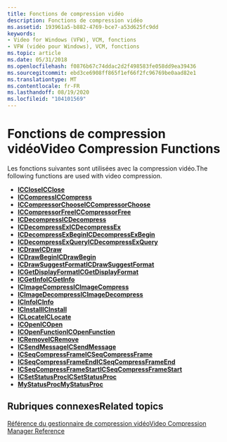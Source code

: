 ```yaml
---
title: Fonctions de compression vidéo
description: Fonctions de compression vidéo
ms.assetid: 193961a5-b882-4769-bce7-a53d625fc9dd
keywords:
- Video for Windows (VFW), VCM, fonctions
- VFW (vidéo pour Windows), VCM, fonctions
ms.topic: article
ms.date: 05/31/2018
ms.openlocfilehash: f0876b67c74ddac2d2f498583fe058dd9ea39436
ms.sourcegitcommit: ebd3ce6908ff865f1ef66f2fc96769be0aad82e1
ms.translationtype: MT
ms.contentlocale: fr-FR
ms.lasthandoff: 08/19/2020
ms.locfileid: "104101569"
---
```

# <a name="video-compression-functions"></a><span data-ttu-id="b109f-105">Fonctions de compression vidéo</span><span class="sxs-lookup"><span data-stu-id="b109f-105">Video Compression Functions</span></span>

<span data-ttu-id="b109f-106">Les fonctions suivantes sont utilisées avec la compression vidéo.</span><span class="sxs-lookup"><span data-stu-id="b109f-106">The following functions are used with video compression.</span></span>

-   [<span data-ttu-id="b109f-107">**ICClose**</span><span class="sxs-lookup"><span data-stu-id="b109f-107">**ICClose**</span></span>](/windows/desktop/api/Vfw/nf-vfw-icclose)
-   [<span data-ttu-id="b109f-108">**ICCompress**</span><span class="sxs-lookup"><span data-stu-id="b109f-108">**ICCompress**</span></span>](/windows/desktop/api/Vfw/nf-vfw-iccompress)
-   [<span data-ttu-id="b109f-109">**ICCompressorChoose**</span><span class="sxs-lookup"><span data-stu-id="b109f-109">**ICCompressorChoose**</span></span>](/windows/desktop/api/Vfw/nf-vfw-iccompressorchoose)
-   [<span data-ttu-id="b109f-110">**ICCompressorFree**</span><span class="sxs-lookup"><span data-stu-id="b109f-110">**ICCompressorFree**</span></span>](/windows/desktop/api/Vfw/nf-vfw-iccompressorfree)
-   [<span data-ttu-id="b109f-111">**ICDecompress**</span><span class="sxs-lookup"><span data-stu-id="b109f-111">**ICDecompress**</span></span>](/windows/desktop/api/Vfw/nf-vfw-icdecompress)
-   [<span data-ttu-id="b109f-112">**ICDecompressEx**</span><span class="sxs-lookup"><span data-stu-id="b109f-112">**ICDecompressEx**</span></span>](/windows/desktop/api/Vfw/nf-vfw-icdecompressex)
-   [<span data-ttu-id="b109f-113">**ICDecompressExBegin**</span><span class="sxs-lookup"><span data-stu-id="b109f-113">**ICDecompressExBegin**</span></span>](/windows/desktop/api/Vfw/nf-vfw-icdecompressexbegin)
-   [<span data-ttu-id="b109f-114">**ICDecompressExQuery**</span><span class="sxs-lookup"><span data-stu-id="b109f-114">**ICDecompressExQuery**</span></span>](/windows/desktop/api/Vfw/nf-vfw-icdecompressexquery)
-   [<span data-ttu-id="b109f-115">**ICDraw**</span><span class="sxs-lookup"><span data-stu-id="b109f-115">**ICDraw**</span></span>](/windows/desktop/api/Vfw/nf-vfw-icdraw)
-   [<span data-ttu-id="b109f-116">**ICDrawBegin**</span><span class="sxs-lookup"><span data-stu-id="b109f-116">**ICDrawBegin**</span></span>](/windows/desktop/api/Vfw/nf-vfw-icdrawbegin)
-   [<span data-ttu-id="b109f-117">**ICDrawSuggestFormat**</span><span class="sxs-lookup"><span data-stu-id="b109f-117">**ICDrawSuggestFormat**</span></span>](/windows/desktop/api/Vfw/nf-vfw-icdrawsuggestformat)
-   [<span data-ttu-id="b109f-118">**ICGetDisplayFormat**</span><span class="sxs-lookup"><span data-stu-id="b109f-118">**ICGetDisplayFormat**</span></span>](/windows/desktop/api/Vfw/nf-vfw-icgetdisplayformat)
-   [<span data-ttu-id="b109f-119">**ICGetInfo**</span><span class="sxs-lookup"><span data-stu-id="b109f-119">**ICGetInfo**</span></span>](/windows/desktop/api/Vfw/nf-vfw-icgetinfo)
-   [<span data-ttu-id="b109f-120">**ICImageCompress**</span><span class="sxs-lookup"><span data-stu-id="b109f-120">**ICImageCompress**</span></span>](/windows/desktop/api/Vfw/nf-vfw-icimagecompress)
-   [<span data-ttu-id="b109f-121">**ICImageDecompress**</span><span class="sxs-lookup"><span data-stu-id="b109f-121">**ICImageDecompress**</span></span>](/windows/desktop/api/Vfw/nf-vfw-icimagedecompress)
-   [<span data-ttu-id="b109f-122">**ICInfo**</span><span class="sxs-lookup"><span data-stu-id="b109f-122">**ICInfo**</span></span>](/windows/desktop/api/Vfw/nf-vfw-icinfo)
-   [<span data-ttu-id="b109f-123">**ICInstall**</span><span class="sxs-lookup"><span data-stu-id="b109f-123">**ICInstall**</span></span>](/windows/desktop/api/Vfw/nf-vfw-icinstall)
-   [<span data-ttu-id="b109f-124">**ICLocate**</span><span class="sxs-lookup"><span data-stu-id="b109f-124">**ICLocate**</span></span>](/windows/desktop/api/Vfw/nf-vfw-iclocate)
-   [<span data-ttu-id="b109f-125">**ICOpen**</span><span class="sxs-lookup"><span data-stu-id="b109f-125">**ICOpen**</span></span>](/windows/desktop/api/Vfw/nf-vfw-icopen)
-   [<span data-ttu-id="b109f-126">**ICOpenFunction**</span><span class="sxs-lookup"><span data-stu-id="b109f-126">**ICOpenFunction**</span></span>](/windows/desktop/api/Vfw/nf-vfw-icopenfunction)
-   [<span data-ttu-id="b109f-127">**ICRemove**</span><span class="sxs-lookup"><span data-stu-id="b109f-127">**ICRemove**</span></span>](/windows/desktop/api/Vfw/nf-vfw-icremove)
-   [<span data-ttu-id="b109f-128">**ICSendMessage**</span><span class="sxs-lookup"><span data-stu-id="b109f-128">**ICSendMessage**</span></span>](/windows/desktop/api/Vfw/nf-vfw-icsendmessage)
-   [<span data-ttu-id="b109f-129">**ICSeqCompressFrame**</span><span class="sxs-lookup"><span data-stu-id="b109f-129">**ICSeqCompressFrame**</span></span>](/windows/desktop/api/Vfw/nf-vfw-icseqcompressframe)
-   [<span data-ttu-id="b109f-130">**ICSeqCompressFrameEnd**</span><span class="sxs-lookup"><span data-stu-id="b109f-130">**ICSeqCompressFrameEnd**</span></span>](/windows/desktop/api/Vfw/nf-vfw-icseqcompressframeend)
-   [<span data-ttu-id="b109f-131">**ICSeqCompressFrameStart**</span><span class="sxs-lookup"><span data-stu-id="b109f-131">**ICSeqCompressFrameStart**</span></span>](/windows/desktop/api/Vfw/nf-vfw-icseqcompressframestart)
-   [<span data-ttu-id="b109f-132">**ICSetStatusProc**</span><span class="sxs-lookup"><span data-stu-id="b109f-132">**ICSetStatusProc**</span></span>](/windows/desktop/api/Vfw/nf-vfw-icsetstatusproc)
-   <span data-ttu-id="b109f-133">[**MyStatusProc**](/previous-versions//dd743620(v=vs.85))</span><span class="sxs-lookup"><span data-stu-id="b109f-133">[**MyStatusProc**](/previous-versions//dd743620(v=vs.85))</span></span>

## <a name="related-topics"></a><span data-ttu-id="b109f-134">Rubriques connexes</span><span class="sxs-lookup"><span data-stu-id="b109f-134">Related topics</span></span>

<dl> <dt>

[<span data-ttu-id="b109f-135">Référence du gestionnaire de compression vidéo</span><span class="sxs-lookup"><span data-stu-id="b109f-135">Video Compression Manager Reference</span></span>](video-compression-manager-reference.md)
</dt> </dl>

 

 